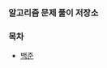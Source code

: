 ### 알고리즘 문제 풀이 저장소



### 목차
* [백준](https://github.com/gerherh/Algorithm/tree/main/%EB%B0%B1%EC%A4%80)
